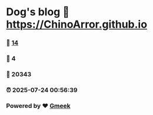 # Dog's blog :link: https://ChinoArror.github.io 
### :page_facing_up: [14](https://ChinoArror.github.io/tag.html) 
### :speech_balloon: 4 
### :hibiscus: 20343 
### :alarm_clock: 2025-07-24 00:56:39 
### Powered by :heart: [Gmeek](https://github.com/Meekdai/Gmeek)
